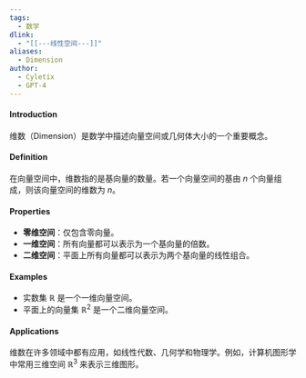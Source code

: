 ```yaml
---
tags:
  - 数学
dlink:
  - "[[---线性空间---]]"
aliases:
  - Dimension
author:
  - Cyletix
  - GPT-4
---
```

#### Introduction
维数（Dimension）是数学中描述向量空间或几何体大小的一个重要概念。

#### Definition
在向量空间中，维数指的是基向量的数量。若一个向量空间的基由 $n$ 个向量组成，则该向量空间的维数为 $n$。

#### Properties
- **零维空间**：仅包含零向量。
- **一维空间**：所有向量都可以表示为一个基向量的倍数。
- **二维空间**：平面上所有向量都可以表示为两个基向量的线性组合。

#### Examples
- 实数集 $\mathbb{R}$ 是一个一维向量空间。
- 平面上的向量集 $\mathbb{R}^2$ 是一个二维向量空间。

#### Applications
维数在许多领域中都有应用，如线性代数、几何学和物理学。例如，计算机图形学中常用三维空间 $\mathbb{R}^3$ 来表示三维图形。
